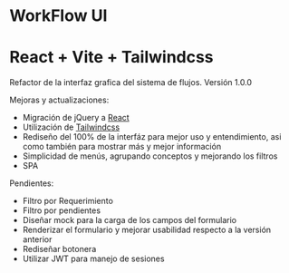# WorkFlow UI
# React + Vite + Tailwindcss

Refactor de la interfaz grafica del sistema de flujos.
Versión 1.0.0

Mejoras y actualizaciones:

- Migración de jQuery a [React](https://react.dev/)
- Utilización de [Tailwindcss](https://tailwindcss.com/)
- Rediseño del 100% de la interfáz para mejor uso y entendimiento, asi como también para mostrar más y mejor información
- Simplicidad de menús, agrupando conceptos y mejorando los filtros
- SPA

Pendientes:

- Filtro por Requerimiento
- Filtro por pendientes
- Diseñar mock para la carga de los campos del formulario
- Renderizar el formulario y mejorar usabilidad respecto a la versión anterior
- Rediseñar botonera
- Utilizar JWT para manejo de sesiones
